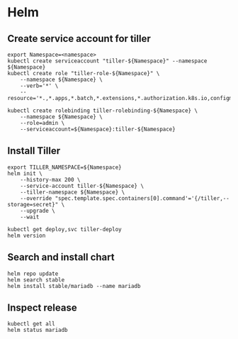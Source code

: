 # Helm

## Create service account for tiller 

```shell script
export Namespace=<namespace>
kubectl create serviceaccount "tiller-${Namespace}" --namespace ${Namespace}
kubectl create role "tiller-role-${Namespace}" \
    --namespace ${Namespace} \
    --verb='*' \
    --resource='*.,*.apps,*.batch,*.extensions,*.authorization.k8s.io,configmaps'

kubectl create rolebinding tiller-rolebinding-${Namespace} \
    --namespace ${Namespace} \
    --role=admin \
    --serviceaccount=${Namespace}:tiller-${Namespace}
```

## Install Tiller

```shell script
export TILLER_NAMESPACE=${Namespace}
helm init \
    --history-max 200 \
    --service-account tiller-${Namespace} \
    --tiller-namespace ${Namespace} \
    --override "spec.template.spec.containers[0].command'='{/tiller,--storage=secret}" \
    --upgrade \
    --wait

kubectl get deploy,svc tiller-deploy
helm version
```

## Search and install chart 

```shell script
helm repo update
helm search stable
helm install stable/mariadb --name mariadb
```

## Inspect release 

```shell script
kubectl get all 
helm status mariadb
```